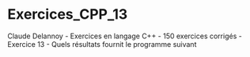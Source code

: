 # Exercices_CPP_13
Claude Delannoy - Exercices en langage C++ - 150 exercices corrigés - Exercice 13 - Quels résultats fournit le programme suivant
